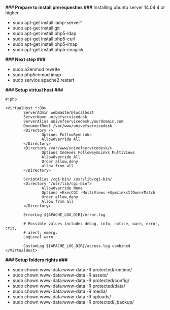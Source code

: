 **### Prepare to install prerequesties ###**
Installing ubuntu server 14.04.4 or higher

* sudo apt-get install lamp-server^
* sudo apt-get install git
* sudo apt-get install php5-ldap
* sudo apt-get install php5-curl
* sudo apt-get install php5-imap
* sudo apt-get install php5-imagick


**### Next step ###**

* sudo a2enmod rewrite
* sudo php5enmod imap
* sudo service apache2 restart

**### Setup virtual host ###**


```
#!php

<VirtualHost *:80>
        ServerAdmin webmaster@localhost
        ServerName univefservicedesk
        ServerAlias univefservicedesk.yourdomain.com
        DocumentRoot /var/www/univefservicedesk
        <Directory />
                Options FollowSymLinks
                AllowOverride All
        </Directory>
        <Directory /var/www/univefservicedesk/>
                Options Indexes FollowSymLinks MultiViews
                AllowOverride All
                Order allow,deny
                allow from all
        </Directory>

        ScriptAlias /cgi-bin/ /usr/lib/cgi-bin/
        <Directory "/usr/lib/cgi-bin">
                AllowOverride None
                Options +ExecCGI -MultiViews +SymLinksIfOwnerMatch
                Order allow,deny
                Allow from all
        </Directory>

        ErrorLog ${APACHE_LOG_DIR}/error.log

        # Possible values include: debug, info, notice, warn, error, crit,
        # alert, emerg.
        LogLevel warn

        CustomLog ${APACHE_LOG_DIR}/access.log combined
</VirtualHost>
```


**### Setup folders rights ###**

* sudo chown www-data:www-data -R protected/runtime/
* sudo chown www-data:www-data -R assets/
* sudo chown www-data:www-data -R protected/config/
* sudo chown www-data:www-data -R protected/data/
* sudo chown www-data:www-data -R media/
* sudo chown www-data:www-data -R uploads/
* sudo chown www-data:www-data -R protected/_backup/